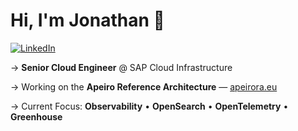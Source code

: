 # Hi, I'm Jonathan 👋  

[![LinkedIn](https://img.shields.io/badge/LinkedIn-jonathan-blue?style=flat-square&logo=linkedin)](https://www.linkedin.com/in/...)

→ **Senior Cloud Engineer** @ SAP Cloud Infrastructure

→ Working on the **Apeiro Reference Architecture** — [apeirora.eu](https://apeirora.eu/)

→ Current Focus: **Observability** • **OpenSearch** • **OpenTelemetry** • **Greenhouse**
